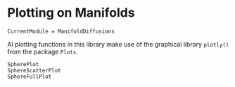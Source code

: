 # Plotting on Manifolds

```@meta
CurrentModule = ManifoldDiffusions
```

Al plotting functions in this library make use of the graphical library `plotly()`
from the package `Plots`.

```@docs
SpherePlot
SphereScatterPlot
SphereFullPlot
```
